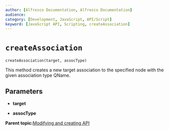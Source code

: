 ```yaml
---
author: [Alfresco Documentation, Alfresco Documentation]
audience: 
category: [Development, JavaScript, API/Script]
keyword: [JavaScript API, Scripting, createAssociation]
---
```


# `createAssociation`

`createAssociation(target, assocType)`

This method creates a new target association to the specified node with the given association type QName.

## Parameters

-   **target**

-   **assocType**

**Parent topic:**[Modifying and creating API](../references/API-JS-ModifyCreate.md)

